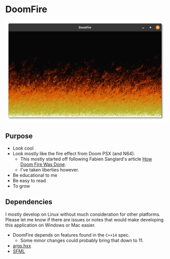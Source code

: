 # DoomFire

![Screenshot](images/screenshot.png)

## Purpose

 - Look cool
 - Look mostly like the fire effect from Doom PSX (and N64).
   - This mostly started off following Fabien Sanglard's article [How Doom Fire Was Done](http://fabiensanglard.net/doom_fire_psx/index.html).
   - I've taken liberties however.
 - Be educational to me
 - Be easy to read
 - To grow

## Dependencies

I mostly develop on Linux without much consideration for other platforms. Please let me know if there are issues or notes that would make developing this application on Windows or Mac easier.

- DoomFire depends on features found in the `C++14` spec.
  - Some minor changes could probably bring that down to 11.
- [args.hxx](https://github.com/Taywee/args)
- [SFML](https://www.sfml-dev.org)
